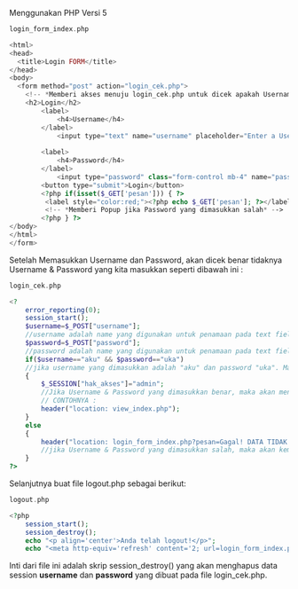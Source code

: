 Menggunakan PHP Versi 5

```PHP
login_form_index.php

<html>
<head>
  <title>Login FORM</title>
</head>
<body>
  <form method="post" action="login_cek.php">
    <!-- *Memberi akses menuju login_cek.php untuk dicek apakah Username & Password yang dimasukkan benar atau salah* -->
    <h2>Login</h2>
        <label>
            <h4>Username</h4>
        </label>
            <input type="text" name="username" placeholder="Enter a Username please">
            
        <label>
            <h4>Password</h4>
        </label>
            <input type="password" class="form-control mb-4" name="password" placeholder="Enter ur Password"> 
        <button type="submit">Login</button> 
        <?php if(isset($_GET['pesan'])) { ?>
         <label style="color:red;"><?php echo $_GET['pesan']; ?></label>
         <!-- *Memberi Popup jika Password yang dimasukkan salah* -->
        <?php } ?>	
</body>
</html>
</form>
```

Setelah Memasukkan Username dan Password, akan dicek benar tidaknya Username & Password yang kita masukkan seperti dibawah ini :


```PHP
login_cek.php

<?
	error_reporting(0);
	session_start();
	$username=$_POST["username"];
	//username adalah name yang digunakan untuk penamaan pada text field Username
	$password=$_POST["password"];
	//password adalah name yang digunakan untuk penamaan pada text field Password
	if($username=="aku" && $password=="uka")
	//jika username yang dimasukkan adalah "aku" dan password "uka". Maka berhasil mendapat hak akses
	{
		$_SESSION["hak_akses"]="admin";
		//Jika Username & Password yang dimasukkan benar, maka akan menuju view_index.php
		// CONTOHNYA :
		header("location: view_index.php");
	}
	else
	{
		header("location: login_form_index.php?pesan=Gagal! DATA TIDAK DITEMUKAN.");
		//jika Username & Password yang dimasukkan salah, maka akan kembali ke login_form_index.php sampai Username & Password yang dimasukkan benar
	}
?>
```

Selanjutnya buat file logout.php sebagai berikut:

```PHP
logout.php

<?php
    session_start();
    session_destroy();
    echo "<p align='center'>Anda telah logout!</p>";
    echo "<meta http-equiv='refresh' content='2; url=login_form_index.php'>";
```
Inti dari file ini adalah skrip session_destroy() yang akan menghapus data session **username** dan **password** yang dibuat pada file login_cek.php.